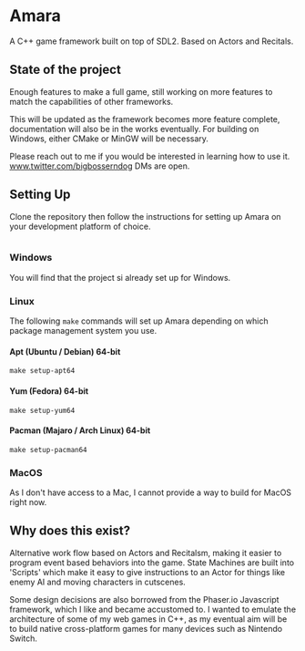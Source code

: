 # Amara
A C++ game framework built on top of SDL2. Based on Actors and Recitals.

## State of the project


Enough features to make a full game, still working on more features to match the capabilities of other frameworks.

This will be updated as the framework becomes more feature complete, documentation will also be in the works eventually.
For building on Windows, either CMake or MinGW will be necessary.

Please reach out to me if you would be interested in learning how to use it.
www.twitter.com/bigbosserndog
DMs are open.

## Setting Up
Clone the repository then follow the instructions for setting up Amara on your development platform of choice.
```

```

### Windows
You will find that the project si already set up for Windows.

### Linux
The following `make` commands will set up Amara depending on which package management system you use.
#### Apt (Ubuntu / Debian) 64-bit
```
make setup-apt64
```
#### Yum (Fedora) 64-bit
```
make setup-yum64
```
#### Pacman (Majaro / Arch Linux) 64-bit
```
make setup-pacman64
```


### MacOS
As I don't have access to a Mac, I cannot provide a way to build for MacOS right now.

## Why does this exist?

Alternative work flow based on Actors and Recitalsm, making it easier to program event based behaviors into the game. State Machines are built into 'Scripts' which make it easy to give instructions to an Actor for things like enemy AI and moving characters in cutscenes.

Some design decisions are also borrowed from the Phaser.io Javascript framework, which I like and became accustomed to. I wanted to emulate the architecture of some of my web games in C++, as my eventual aim will be to build native cross-platform games for many devices such as Nintendo Switch.
